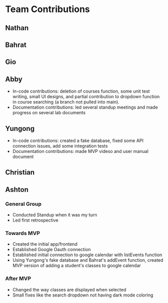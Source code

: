 # Team Contributions

<!-- Nathan -->
## Nathan

<!-- Bahrat -->
## Bahrat

<!-- Gio -->
## Gio

<!-- Abby -->
## Abby
- In-code contributions: deletion of courses function, some unit test writing, small UI designs, and partial contribution to dropdown function in course searching (a branch not pulled into main).
- Documentation contributions: led several standup meetings and made progress on several lab documents

<!-- Yungong -->
## Yungong
- In-code contributions: created a fake database, fixed some API connection issues, add some integration tests
- Documentation contributions: made MVP videso and user manual document

<!-- Christian -->
## Christian

<!-- Ashton -->
## Ashton
### General Group
- Conducted Standup when it was my turn
- Led first retrospective
### Towards MVP
- Created the initial app/frontend
- Established Google Oauth connection
- Established initial connection to google calendar with listEvents function
- Using Yungong's fake database and Bahrat's addEvent function, created MVP version of adding a student's classes to google calendar
### After MVP
- Changed the way classes are displayed when selected
- Small fixes like the search dropdown not having dark mode coloring
